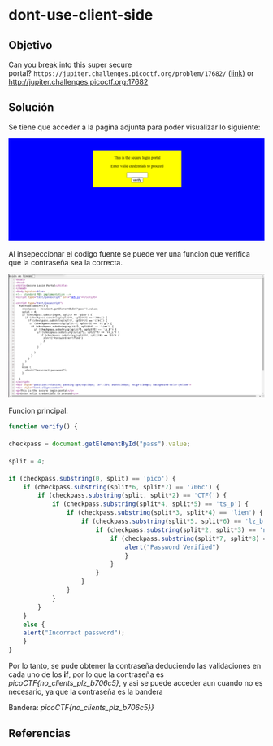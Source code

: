 # dont-use-client-side
## Objetivo
Can you break into this super secure portal? `https://jupiter.challenges.picoctf.org/problem/17682/` ([link](https://jupiter.challenges.picoctf.org/problem/17682/)) or http://jupiter.challenges.picoctf.org:17682

## Solución 

Se tiene que acceder a la pagina adjunta para poder visualizar lo siguiente:

![img-index](img-index.png)

Al insepeccionar el codigo fuente se puede ver una funcion que verifica que la contraseña sea la correcta. 

![img-source](img-source.png)

Funcion principal:
```javaScript
function verify() {

checkpass = document.getElementById("pass").value;

split = 4;

if (checkpass.substring(0, split) == 'pico') {
    if (checkpass.substring(split*6, split*7) == '706c') {
        if (checkpass.substring(split, split*2) == 'CTF{') {
            if (checkpass.substring(split*4, split*5) == 'ts_p') {
                if (checkpass.substring(split*3, split*4) == 'lien') {
                    if (checkpass.substring(split*5, split*6) == 'lz_b') {
                        if (checkpass.substring(split*2, split*3) == 'no_c') {
                            if (checkpass.substring(split*7, split*8) == '5}') {
                                alert("Password Verified")
                                }
                            }
                        }
                    }
                }
            }
        }
    }
    else {
    alert("Incorrect password");
    }
}
```

Por lo tanto, se pude obtener la contraseña deduciendo las validaciones en cada uno de los **if**, por lo que la contraseña es *picoCTF{no_clients_plz_b706c5}*, y asi se puede acceder aun cuando no es necesario, ya que la contraseña es la bandera

Bandera: *picoCTF{no_clients_plz_b706c5}}*

## Referencias